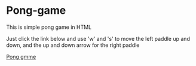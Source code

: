 # Pong-game
This is simple pong game in HTML

Just click the link below and use 'w' and 's' to move the left paddle up and down, and the
up and down arrow for the right paddle

<a href="simple-pong-game.netlify.app" target="_blank">Pong gmme</a>

